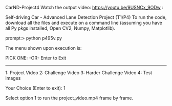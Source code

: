 CarND-Project4
Watch the output video: https://youtu.be/9USNCx_9ODw :

Self-driving Car - Advanced Lane Detection Project (T1/P4)
To run the code, download all the files and execute on a command line (assuming you have all Py pkgs installed, Open CV2, Numpy, Matplotlib).

prompt:\> python p495v.py

The menu shown upon execution is:

PICK ONE: -OR- Enter to Exit
___________________________________________
1:  Project Video
2:  Challenge Video
3:  Harder Challenge Video
4:  Test images

Your Choice (Enter to exit): 1

Select option 1 to run the project_video.mp4 frame by frame.
